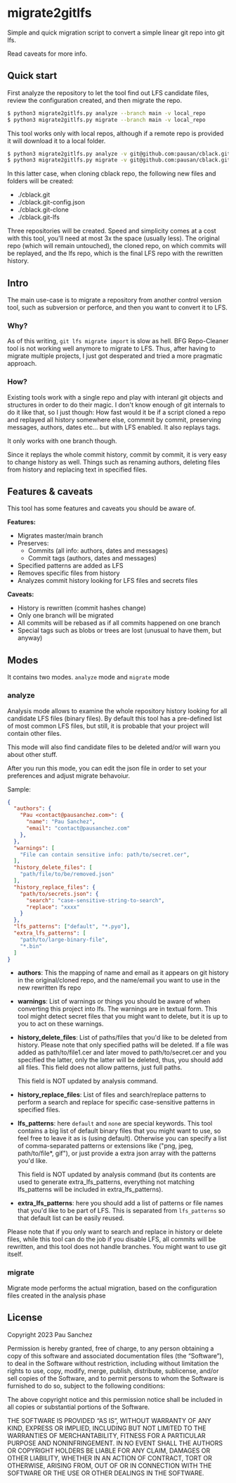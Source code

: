 # migrate2gitlfs

Simple and quick migration script to convert a simple linear git repo into
git lfs.

Read caveats for more info.

## Quick start

First analyze the repository to let the tool find out LFS candidate files,
review the configuration created, and then migrate the repo.

```sh
$ python3 migrate2gitlfs.py analyze --branch main -v local_repo
$ python3 migrate2gitlfs.py migrate --branch main -v local_repo
```

This tool works only with local repos, although if a remote repo is provided
it will download it to a local folder.

```sh
$ python3 migrate2gitlfs.py analyze -v git@github.com:pausan/cblack.git
$ python3 migrate2gitlfs.py migrate -v git@github.com:pausan/cblack.git
```

In this latter case, when cloning cblack repo, the following new files and
folders will be created:

- ./cblack.git
- ./cblack.git-config.json
- ./cblack.git-clone
- ./cblack.git-lfs

Three repositories will be created. Speed and simplicity comes at a cost with
this tool, you'll need at most 3x the space (usually less). The original repo
(which will remain untouched), the cloned repo, on which commits will be
replayed, and the lfs repo, which is the final LFS repo with the rewritten
history.

## Intro

The main use-case is to migrate a repository from another control version tool,
such as subversion or perforce, and then you want to convert it to LFS.

### Why?

As of this writing, `git lfs migrate import` is slow as hell. BFG Repo-Cleaner
tool is not working well anymore to migrate to LFS. Thus, after having to
migrate multiple projects, I just got desperated and tried a more pragmatic
approach.

### How?

Existing tools work with a single repo and play with interanl git objects and
structures in order to do their magic. I don't know enough of git internals to
do it like that, so I just though: How fast would it be if a script cloned a
repo and replayed all history somewhere else, commmit by commit, preserving
messages, authors, dates etc... but with LFS enabled. It also replays tags.

It only works with one branch though.

Since it replays the whole commit history, commit by commit, it is very easy to
change history as well. Things such as renaming authors, deleting files from
history and replacing text in specified files.

## Features & caveats

This tool has some features and caveats you should be aware of.

**Features:**

  - Migrates master/main branch
  - Preserves:
    - Commits (all info: authors, dates and messages)
    - Commit tags (authors, dates and messages)
  - Specified patterns are added as LFS
  - Removes specific files from history
  - Analyzes commit history looking for LFS files and secrets files

**Caveats:**

  - History is rewritten (commit hashes change)
  - Only one branch will be migrated
  - All commits will be rebased as if all commits happened on one branch
  - Special tags such as blobs or trees are lost (unusual to have them, but
    anyway)

## Modes

It contains two modes. `analyze` mode and `migrate` mode

### analyze

Analysis mode allows to examine the whole repository history looking for all
candidate LFS files (binary files). By default this tool has a pre-defined list
of most common LFS files, but still, it is probable that your project will
contain other files.

This mode will also find candidate files to be deleted and/or will warn you
about other stuff.

After you run this mode, you can edit the json file in order to set your
preferences and adjust migrate behavoiur.

Sample:

```json
{
  "authors": {
    "Pau <contact@pausanchez.com>": {
      "name": "Pau Sanchez",
      "email": "contact@pausanchez.com"
    },
  },
  "warnings": [
    "File can contain sensitive info: path/to/secret.cer",
  ],
  "history_delete_files": [
    "path/file/to/be/removed.json"
  ],
  "history_replace_files": {
    "path/to/secrets.json": {
      "search": "case-sensitive-string-to-search",
      "replace": "xxxx"
    }
  },
  "lfs_patterns": ["default", "*.pyo"],
  "extra_lfs_patterns": [
    "path/to/large-binary-file",
    "*.bin"
  ]
}
```

- **authors**: This the mapping of name and email as it appears on git history
  in the original/cloned repo, and the name/email you want to use in the new
  rewritten lfs repo

- **warnings**: List of warnings or things you should be aware of when
  converting this project into lfs. The warnings are in textual form. This tool
  might detect secret files that you might want to delete, but it is up to you
  to act on these warnings.

- **history_delete_files**: List of paths/files that you'd like to be deleted
  from history. Please note that only specified paths will be deleted. If a file
  was added as path/to/file1.cer and later moved to path/to/secret.cer and you
  specified the latter, only the latter will be deleted, thus, you should add
  all files. This field does not allow patterns, just full paths.

  This field is NOT updated by analysis command.

- **history_replace_files**: List of files and search/replace patterns to 
  perform a search and replace for specific case-sensitive patterns in specified
  files.

- **lfs_patterns**: here `default` and `none` are special keywords. This tool
  contains a big list of default binary files that you might want to use, so
  feel free to leave it as is (using default). Otherwise you can specify a list
  of comma-separated patterns or extensions like ("png, jpeg, path/to/file*,
  gif"), or just provide a extra json array with the patterns you'd like.

  This field is NOT updated by analysis command (but its contents are used to
  generate extra_lfs_patterns, everything not matching lfs_patterns will be
  included in extra_lfs_patterns).

- **extra_lfs_patterns**: here you should add a list of patterns or file names
  that you'd like to be part of LFS. This is separated from `lfs_patterns` so
  that default list can be easily reused.

Please note that if you only want to search and replace in history or delete
files, while this tool can do the job if you disable LFS, all commits will be
rewritten, and this tool does not handle branches. You might want to use git
itself.

### migrate

Migrate mode performs the actual migration, based on the configuration files
created in the analysis phase

## License

Copyright 2023 Pau Sanchez

Permission is hereby granted, free of charge, to any person obtaining a copy of
this software and associated documentation files (the “Software”), to deal in
the Software without restriction, including without limitation the rights to
use, copy, modify, merge, publish, distribute, sublicense, and/or sell copies of
the Software, and to permit persons to whom the Software is furnished to do so,
subject to the following conditions:

The above copyright notice and this permission notice shall be included in all
copies or substantial portions of the Software.

THE SOFTWARE IS PROVIDED “AS IS”, WITHOUT WARRANTY OF ANY KIND, EXPRESS OR
IMPLIED, INCLUDING BUT NOT LIMITED TO THE WARRANTIES OF MERCHANTABILITY, FITNESS
FOR A PARTICULAR PURPOSE AND NONINFRINGEMENT. IN NO EVENT SHALL THE AUTHORS OR
COPYRIGHT HOLDERS BE LIABLE FOR ANY CLAIM, DAMAGES OR OTHER LIABILITY, WHETHER
IN AN ACTION OF CONTRACT, TORT OR OTHERWISE, ARISING FROM, OUT OF OR IN
CONNECTION WITH THE SOFTWARE OR THE USE OR OTHER DEALINGS IN THE SOFTWARE.
